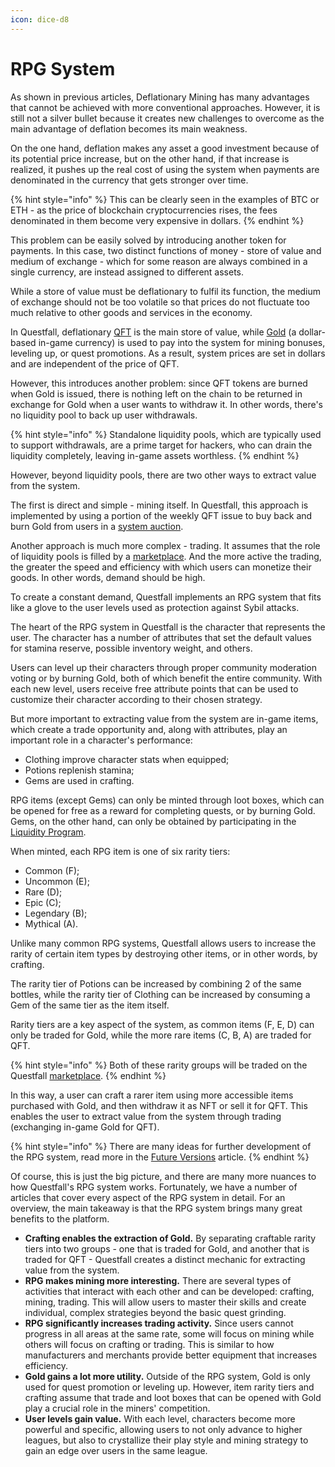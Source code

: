```yaml
---
icon: dice-d8
---
```


# RPG System

As shown in previous articles, Deflationary Mining has many advantages that cannot be achieved with more conventional approaches. However, it is still not a silver bullet because it creates new challenges to overcome as the main advantage of deflation becomes its main weakness.

On the one hand, deflation makes any asset a good investment because of its potential price increase, but on the other hand, if that increase is realized, it pushes up the real cost of using the system when payments are denominated in the currency that gets stronger over time.

{% hint style="info" %}
This can be clearly seen in the examples of BTC or ETH - as the price of blockchain cryptocurrencies rises, the fees denominated in them become very expensive in dollars.
{% endhint %}

This problem can be easily solved by introducing another token for payments. In this case, two distinct functions of money - store of value and medium of exchange - which for some reason are always combined in a single currency, are instead assigned to different assets.

While a store of value must be deflationary to fulfil its function, the medium of exchange should not be too volatile so that prices do not fluctuate too much relative to other goods and services in the economy.

In Questfall, deflationary [QFT](../assets/qft.md) is the main store of value, while [Gold](../assets/gold.md) (a dollar-based in-game currency) is used to pay into the system for mining bonuses, leveling up, or quest promotions. As a result, system prices are set in dollars and are independent of the price of QFT.

However, this introduces another problem: since QFT tokens are burned when Gold is issued, there is nothing left on the chain to be returned in exchange for Gold when a user wants to withdraw it. In other words, there's no liquidity pool to back up user withdrawals.

{% hint style="info" %}
Standalone liquidity pools, which are typically used to support withdrawals, are a prime target for hackers, who can drain the liquidity completely, leaving in-game assets worthless.
{% endhint %}

However, beyond liquidity pools, there are two other ways to extract value from the system.

The first is direct and simple - mining itself. In Questfall, this approach is implemented by using a portion of the weekly QFT issue to buy back and burn Gold from users in a [system auction](<../infrastructure/gold withdrawals.md>).

Another approach is much more complex - trading. It assumes that the role of liquidity pools is filled by a [marketplace](../infrastructure/marketplace.md). And the more active the trading, the greater the speed and efficiency with which users can monetize their goods. In other words, demand should be high.

To create a constant demand, Questfall implements an RPG system that fits like a glove to the user levels used as protection against Sybil attacks.

The heart of the RPG system in Questfall is the character that represents the user. The character has a number of attributes that set the default values for stamina reserve, possible inventory weight, and others.

Users can level up their characters through proper community moderation voting or by burning Gold, both of which benefit the entire community. With each new level, users receive free attribute points that can be used to customize their character according to their chosen strategy.

But more important to extracting value from the system are in-game items, which create a trade opportunity and, along with attributes, play an important role in a character's performance:

* Clothing improve character stats when equipped;
* Potions replenish stamina;
* Gems are used in crafting.

RPG items (except Gems) can only be minted through loot boxes, which can be opened for free as a reward for completing quests, or by burning Gold. Gems, on the other hand, can only be obtained by participating in the [Liquidity Program](../infrastructure/liquidity-program.md).

When minted, each RPG item is one of six rarity tiers:

* Common (F);
* Uncommon (E);
* Rare (D);
* Epic (C);
* Legendary (B);
* Mythical (A).

Unlike many common RPG systems, Questfall allows users to increase the rarity of certain item types by destroying other items, or in other words, by crafting.&#x20;

The rarity tier of Potions can be increased by combining 2 of the same bottles, while the rarity tier of Clothing can be increased by consuming a Gem of the same tier as the item itself.

Rarity tiers are a key aspect of the system, as common items (F, E, D) can only be traded for Gold, while the more rare items (C, B, A) are traded for QFT.

{% hint style="info" %}
Both of these rarity groups will be traded on the Questfall [marketplace](../infrastructure/marketplace.md).
{% endhint %}

In this way, a user can craft a rarer item using more accessible items purchased with Gold, and then withdraw it as NFT or sell it for QFT. This enables the user to extract value from the system through trading (exchanging in-game Gold for QFT).

{% hint style="info" %}
There are many ideas for further development of the RPG system, read more in the [Future Versions](../roadmap/future-versions.md) article.
{% endhint %}

Of course, this is just the big picture, and there are many more nuances to how Questfall's RPG system works. Fortunately, we have a number of articles that cover every aspect of the RPG system in detail. For an overview, the main takeaway is that the RPG system brings many great benefits to the platform.

* **Crafting enables the extraction of Gold.** By separating craftable rarity tiers into two groups - one that is traded for Gold, and another that is traded for QFT - Questfall creates a distinct mechanic for extracting value from the system.
* **RPG makes mining more interesting.** There are several types of activities that interact with each other and can be developed: crafting, mining, trading. This will allow users to master their skills and create individual, complex strategies beyond the basic quest grinding.
* **RPG significantly increases trading activity.** Since users cannot progress in all areas at the same rate, some will focus on mining while others will focus on crafting or trading. This is similar to how manufacturers and merchants provide better equipment that increases efficiency.
* **Gold gains a lot more utility.** Outside of the RPG system, Gold is only used for quest promotion or leveling up. However, item rarity tiers and crafting assume that trade and loot boxes that can be opened with Gold play a crucial role in the miners' competition.
* **User levels gain value.** With each level, characters become more powerful and specific, allowing users to not only advance to higher leagues, but also to crystallize their play style and mining strategy to gain an edge over users in the same league.
